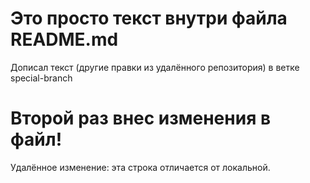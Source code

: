 # Это просто текст внутри файла README.md
Дописал текст (другие правки из удалённого репозитория) в ветке special-branch
# Второй раз внес изменения в файл!
Удалённое изменение: эта строка отличается от локальной.
